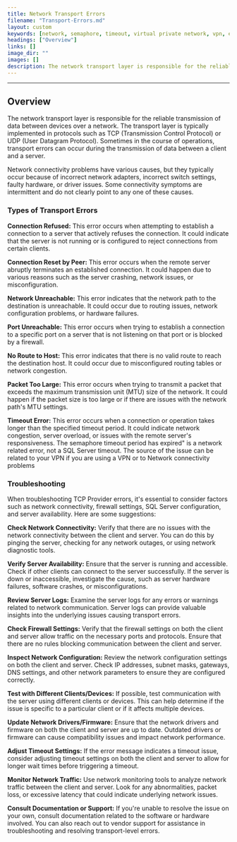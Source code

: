 ```yaml
---
title: Network Transport Errors
filename: "Transport-Errors.md"
layout: custom
keywords: [network, semaphore, timeout, virtual private network, vpn, errors]
headings: ["Overview"]
links: []
image_dir: ""
images: []
description: The network transport layer is responsible for the reliable transmission of data between devices over a network. The transport layer is typically implemented in protocols such as TCP (Transmission Control Protocol) or UDP (User Datagram Protocol). Sometimes in the course of operations, transport errors can occur during the transmission of data between a client and a server.
---
```

* * *

## Overview

The network transport layer is responsible for the reliable transmission of data between devices over a network. The transport layer is typically implemented in protocols such as TCP (Transmission Control Protocol) or UDP (User Datagram Protocol). Sometimes in the course of operations, transport errors can occur during the transmission of data between a client and a server. 

Network connectivity problems have various causes, but they typically occur because of incorrect network adapters, incorrect switch settings, faulty hardware, or driver issues. Some connectivity symptoms are intermittent and do not clearly point to any one of these causes.

### Types of Transport Errors

**Connection Refused:** This error occurs when attempting to establish a connection to a server that actively refuses the connection. It could indicate that the server is not running or is configured to reject connections from certain clients.

**Connection Reset by Peer:** This error occurs when the remote server abruptly terminates an established connection. It could happen due to various reasons such as the server crashing, network issues, or misconfiguration.

**Network Unreachable:** This error indicates that the network path to the destination is unreachable. It could occur due to routing issues, network configuration problems, or hardware failures.

**Port Unreachable:** This error occurs when trying to establish a connection to a specific port on a server that is not listening on that port or is blocked by a firewall.

**No Route to Host:** This error indicates that there is no valid route to reach the destination host. It could occur due to misconfigured routing tables or network congestion.

**Packet Too Large:** This error occurs when trying to transmit a packet that exceeds the maximum transmission unit (MTU) size of the network. It could happen if the packet size is too large or if there are issues with the network path's MTU settings.

**Timeout Error:** This error occurs when a connection or operation takes longer than the specified timeout period. It could indicate network congestion, server overload, or issues with the remote server's responsiveness. The semaphore timeout period has expired" is a network related error, not a SQL Server timeout. The source of the issue can be related to your VPN if you are using a VPN or to Network connectivity problems

### Troubleshooting

When troubleshooting TCP Provider errors, it's essential to consider factors such as network connectivity, firewall settings, SQL Server configuration, and server availability. Here are some suggestions:

**Check Network Connectivity:** Verify that there are no issues with the network connectivity between the client and server. You can do this by pinging the server, checking for any network outages, or using network diagnostic tools.

**Verify Server Availability:** Ensure that the server is running and accessible. Check if other clients can connect to the server successfully. If the server is down or inaccessible, investigate the cause, such as server hardware failures, software crashes, or misconfigurations.

**Review Server Logs:** Examine the server logs for any errors or warnings related to network communication. Server logs can provide valuable insights into the underlying issues causing transport errors.

**Check Firewall Settings:** Verify that the firewall settings on both the client and server allow traffic on the necessary ports and protocols. Ensure that there are no rules blocking communication between the client and server.

**Inspect Network Configuration:** Review the network configuration settings on both the client and server. Check IP addresses, subnet masks, gateways, DNS settings, and other network parameters to ensure they are configured correctly.

**Test with Different Clients/Devices:** If possible, test communication with the server using different clients or devices. This can help determine if the issue is specific to a particular client or if it affects multiple devices.

**Update Network Drivers/Firmware:** Ensure that the network drivers and firmware on both the client and server are up to date. Outdated drivers or firmware can cause compatibility issues and impact network performance.

**Adjust Timeout Settings:** If the error message indicates a timeout issue, consider adjusting timeout settings on both the client and server to allow for longer wait times before triggering a timeout.

**Monitor Network Traffic:** Use network monitoring tools to analyze network traffic between the client and server. Look for any abnormalities, packet loss, or excessive latency that could indicate underlying network issues.

**Consult Documentation or Support:** If you're unable to resolve the issue on your own, consult documentation related to the software or hardware involved. You can also reach out to vendor support for assistance in troubleshooting and resolving transport-level errors.
